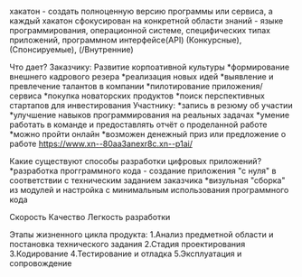 хакатон - создать полноценную версию программы или сервиса,  а каждый хакатон сфокусирован на конкретной области знаний - языке программирования, операционной системе, специфических типах приложений, программном интерфейсе(API)
(Конкурсные), (Спонсируемые), (/Внутренние)

Что дает?
Заказчику:
  Развитие корпоативной культуры
  *формирование внешнего кадрового резера
  *реализация новых идей
  *выявление и превлечение талантов в компании
  *пилотирование приложения/сервиса
  *покупка новаторских продуктов
  *поиск перспективных стартапов для инвестирования
Участнику:
  *запись в резюму об участии
  *улучшение навыков программирования на реальных задачах
  *умение работать в команде и предоставлять отчёт о проделанной работе
  *можно пройти онлайн
  *возможен денежный приз или предложение о работе
https://www.xn--80aa3anexr8c.xn--p1ai/

Какие существуют способы разработки цифровых приложений?
 *разработка прогграммного кода - создание приложения "с нуля" в соответствии с техническим заданием заказчика
 *визульная "сборка" из модулей и настройка с минимальным использования программного кода
 
 Скорость
 Качество
 Легкость разработки

Этапы жизненного цикла продукта:
1.Анализ предметной области и постановка технического задания 
2.Стадия проектирования
3.Кодирование
4.Тестирование и отладка
5.Эксплуатация и сопровождение

